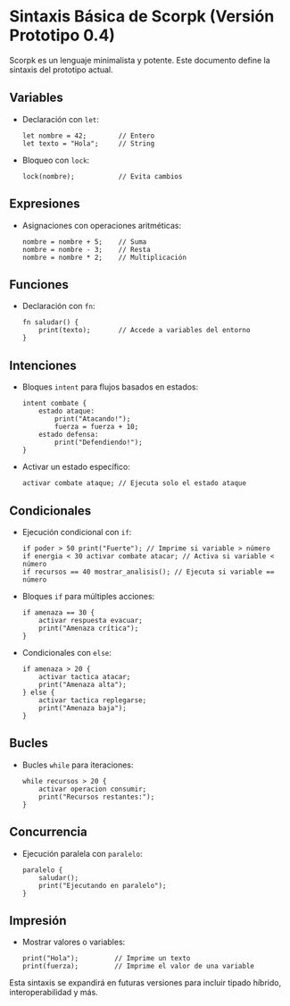 # Sintaxis Básica de Scorpk (Versión Prototipo 0.4)

Scorpk es un lenguaje minimalista y potente. Este documento define la sintaxis del prototipo actual.

## Variables
- Declaración con `let`:
  ```scorpk
  let nombre = 42;        // Entero
  let texto = "Hola";     // String
  ```
- Bloqueo con `lock`:
  ```scorpk
  lock(nombre);           // Evita cambios
  ```

## Expresiones
- Asignaciones con operaciones aritméticas:
  ```scorpk
  nombre = nombre + 5;    // Suma
  nombre = nombre - 3;    // Resta
  nombre = nombre * 2;    // Multiplicación
  ```

## Funciones
- Declaración con `fn`:
  ```scorpk
  fn saludar() {
      print(texto);       // Accede a variables del entorno
  }
  ```

## Intenciones
- Bloques `intent` para flujos basados en estados:
  ```scorpk
  intent combate {
      estado ataque:
          print("Atacando!");
          fuerza = fuerza + 10;
      estado defensa:
          print("Defendiendo!");
  }
  ```
- Activar un estado específico:
  ```scorpk
  activar combate ataque; // Ejecuta solo el estado ataque
  ```

## Condicionales
- Ejecución condicional con `if`:
  ```scorpk
  if poder > 50 print("Fuerte"); // Imprime si variable > número
  if energia < 30 activar combate atacar; // Activa si variable < número
  if recursos == 40 mostrar_analisis(); // Ejecuta si variable == número
  ```
- Bloques `if` para múltiples acciones:
  ```scorpk
  if amenaza == 30 {
      activar respuesta evacuar;
      print("Amenaza crítica");
  }
  ```
- Condicionales con `else`:
  ```scorpk
  if amenaza > 20 {
      activar tactica atacar;
      print("Amenaza alta");
  } else {
      activar tactica replegarse;
      print("Amenaza baja");
  }
  ```

## Bucles
- Bucles `while` para iteraciones:
  ```scorpk
  while recursos > 20 {
      activar operacion consumir;
      print("Recursos restantes:");
  }
  ```

## Concurrencia
- Ejecución paralela con `paralelo`:
  ```scorpk
  paralelo {
      saludar();
      print("Ejecutando en paralelo");
  }
  ```

## Impresión
- Mostrar valores o variables:
  ```scorpk
  print("Hola");         // Imprime un texto
  print(fuerza);         // Imprime el valor de una variable
  ```

Esta sintaxis se expandirá en futuras versiones para incluir tipado híbrido, interoperabilidad y más.